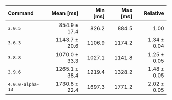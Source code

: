 | Command | Mean [ms] | Min [ms] | Max [ms] | Relative |
|:---|---:|---:|---:|---:|
| `3.0.5` | 854.9 ± 17.4 | 826.2 | 884.5 | 1.00 |
| `3.6.3` | 1143.7 ± 20.6 | 1106.9 | 1174.2 | 1.34 ± 0.04 |
| `3.8.8` | 1070.0 ± 33.3 | 1027.1 | 1141.8 | 1.25 ± 0.05 |
| `3.9.6` | 1265.1 ± 38.4 | 1219.4 | 1328.2 | 1.48 ± 0.05 |
| `4.0.0-alpha-13` | 1730.8 ± 22.4 | 1697.3 | 1771.2 | 2.02 ± 0.05 |
